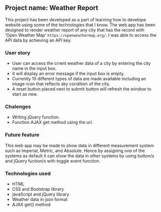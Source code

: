 ## Project name: Weather Report

This project has been developed as a part of learning how to develope website using some of the technologies that I know. The web app has been designed to render weather report of any city that has the record with 'Open Weather Map' `https://openweathermap.org/`. I was able to access the API data by achieving an API key.

### User story

* User can access the crrent weather data of a city by entering the city name in the input box. 
* It will display an error message if the input box is empty.
* Currently 10 different types of data are made available including an image-icon that reflects sky condition of the city.
* A reset button placed next to submit button will refresh the window to start as new.

### Chalenges

* Writing jQuery function. 
* Function AJAX get method using the url.

### Future feature

This web app may be made to show data in different measurement system such as Imperial, Metric, and Absolute. Hence by assigning one of the systems as default it can show the data in other systems by using button/s and jQuery fuction/s with toggle event function.

### Technologies used

* HTML
* CSS and Bootstrap library
* javaScript and jQuery library
* Weather data in json format
* AJAX get() method
